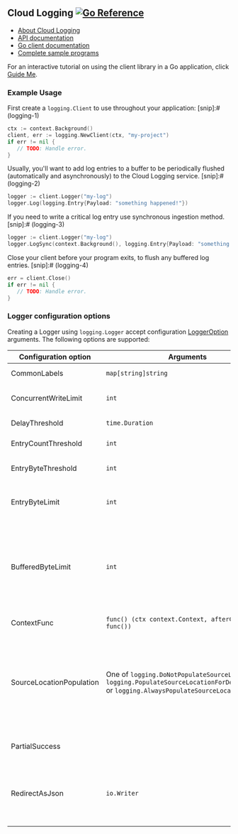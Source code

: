 ## Cloud Logging [![Go Reference](https://pkg.go.dev/badge/cloud.google.com/go/logging.svg)](https://pkg.go.dev/cloud.google.com/go/logging)

- [About Cloud Logging](https://cloud.google.com/logging/)
- [API documentation](https://cloud.google.com/logging/docs)
- [Go client documentation](https://pkg.go.dev/cloud.google.com/go/logging)
- [Complete sample programs](https://github.com/GoogleCloudPlatform/golang-samples/tree/main/logging)

For an interactive tutorial on using the client library in a Go application, click [Guide Me](https://console.cloud.google.com/?walkthrough_id=logging__logging-go).
### Example Usage

First create a `logging.Client` to use throughout your application:
[snip]:# (logging-1)

```go
ctx := context.Background()
client, err := logging.NewClient(ctx, "my-project")
if err != nil {
   // TODO: Handle error.
}
```

Usually, you'll want to add log entries to a buffer to be periodically flushed
(automatically and asynchronously) to the Cloud Logging service.
[snip]:# (logging-2)

```go
logger := client.Logger("my-log")
logger.Log(logging.Entry{Payload: "something happened!"})
```

If you need to write a critical log entry use synchronous ingestion method.
[snip]:# (logging-3)

```go
logger := client.Logger("my-log")
logger.LogSync(context.Background(), logging.Entry{Payload: "something happened!"})
```

Close your client before your program exits, to flush any buffered log entries.
[snip]:# (logging-4)

```go
err = client.Close()
if err != nil {
   // TODO: Handle error.
}
```

### Logger configuration options

Creating a Logger using `logging.Logger` accept configuration [LoggerOption](loggeroption.go#L25) arguments. The following options are supported:

| Configuration option | Arguments | Description |
| -------------------- | --------- | ----------- |
| CommonLabels | `map[string]string` | The set of labels that will be ingested for all log entries ingested by Logger. |
| ConcurrentWriteLimit | `int` | Number of parallel goroutine the Logger will use to ingest logs asynchronously. High number of routines may exhaust API quota. The default is 1. |
| DelayThreshold | `time.Duration` | Maximum time a log entry is buffered on client before being ingested. The default is 1 second. |
| EntryCountThreshold | `int` | Maximum number of log entries to be buffered on client before being ingested. The default is 1000. |
| EntryByteThreshold | `int` | Maximum size in bytes of log entries to be buffered on client before being ingested. The default is 8MiB. |
| EntryByteLimit | `int` | Maximum size in bytes of the single write call to ingest log entries. If EntryByteLimit is smaller than EntryByteThreshold, the latter has no effect. The default is zero, meaning there is no limit. |
| BufferedByteLimit | `int` | Maximum number of bytes that the Logger will keep in memory before returning ErrOverflow. This option limits the total memory consumption of the Logger (but note that each Logger has its own, separate limit). It is possible to reach BufferedByteLimit even if it is larger than EntryByteThreshold or EntryByteLimit, because calls triggered by the latter two options may be enqueued (and hence occupying memory) while new log entries are being added. |
| ContextFunc | `func() (ctx context.Context, afterCall func())` | Callback function to be called to obtain `context.Context` during async log ingestion. |
| SourceLocationPopulation | One of `logging.DoNotPopulateSourceLocation`, `logging.PopulateSourceLocationForDebugEntries` or `logging.AlwaysPopulateSourceLocation` | Controls auto-population of the logging.Entry.SoourceLocation field when ingesting log entries. Allows to disable population of source location info, allowing it only for log entries at Debug severity or enable it for all log entries. Enabling it for all entries may result in degradation in performance. Use `logging_test.BenchmarkSourceLocationPopulation` to test performance with and without the option. The default is set to `logging.DoNotPopulateSourceLocation`. |
| PartialSuccess | | Make each write call to Logging service with [partialSuccess flag](https://cloud.google.com/logging/docs/reference/v2/rest/v2/entries/write#body.request_body.FIELDS.partial_success) set. The default is to make calls without setting the flag. |
| RedirectAsJson | `io.Writer` | Converts log entries to Jsonified one line string according to the [structured logging format](https://cloud.google.com/logging/docs/structured-logging#special-payload-fields) and writes it to provided `io.Writer`. Users should use this option with `os.Stdout` and `os.Stderr` to leverage the out-of-process ingestion of logs using logging agents that are deployed in Cloud Logging environments. |
